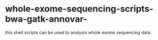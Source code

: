 # whole-exome-sequencing-scripts-bwa-gatk-annovar-
this shell scripts can be used to analysis whole exome sequencing data.
